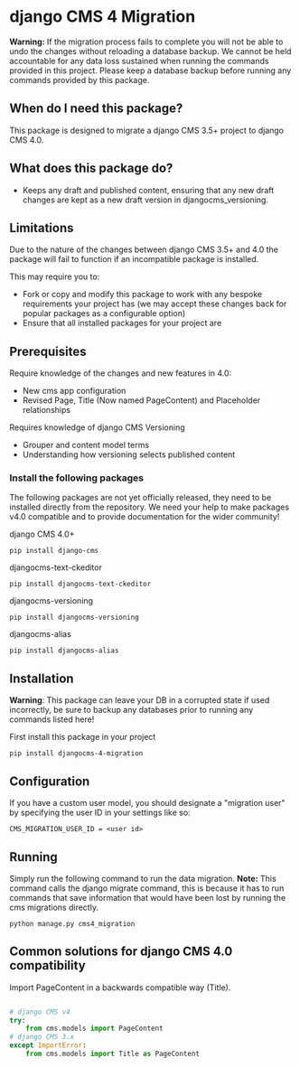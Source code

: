 # django CMS 4 Migration

**Warning:** If the migration process fails to complete you will not be able to undo the changes without reloading a database backup. We cannot be held accountable for any data loss sustained when running the commands provided in this project. Please keep a database backup before running any commands provided by this package. 

## When do I need this package?
This package is designed to migrate a django CMS 3.5+ project to django CMS 4.0.

## What does this package do?
- Keeps any draft and published content, ensuring that any new draft changes are kept as a new draft version in djangocms_versioning. 

## Limitations
Due to the nature of the changes between django CMS 3.5+ and 4.0 the package will fail to function if an incompatible package is installed. 

This may require you to:
 - Fork or copy and modify this package to work with any bespoke requirements your project has (we may accept these changes back for popular packages as a configurable option)
 - Ensure that all installed packages for your project are 

## Prerequisites 
Require knowledge of the changes and new features in 4.0:
- New cms app configuration
- Revised Page, Title (Now named PageContent) and Placeholder relationships

Requires knowledge of django CMS Versioning
- Grouper and content model terms
- Understanding how versioning selects published content

### Install the following packages
The following packages are not yet officially released, they need to be installed directly from the repository. We need your help to make packages v4.0 compatible and to provide documentation for the wider community!

django CMS 4.0+
```
pip install django-cms
```

djangocms-text-ckeditor
```
pip install djangocms-text-ckeditor
```

djangocms-versioning
```
pip install djangocms-versioning
```

djangocms-alias
```
pip install djangocms-alias
```

## Installation
**Warning**: This package can leave your DB in a corrupted state if used incorrectly, be sure to backup any databases prior to running any commands listed here!

First install this package in your project
```
pip install djangocms-4-migration
```

## Configuration

If you have a custom user model, you should designate a "migration user" by specifying the user ID in your settings like so:

```
CMS_MIGRATION_USER_ID = <user id>
```

## Running
Simply run the following command to run the data migration. 
**Note:** This command calls the django migrate command, this is because it has to run commands that save information that would have been lost by running the cms migrations directly.
```
python manage.py cms4_migration
```

## Common solutions for django CMS 4.0 compatibility

Import PageContent in a backwards compatible way (Title).
```python

# django CMS v4
try:
    from cms.models import PageContent
# django CMS 3.x
except ImportError:
    from cms.models import Title as PageContent
```
